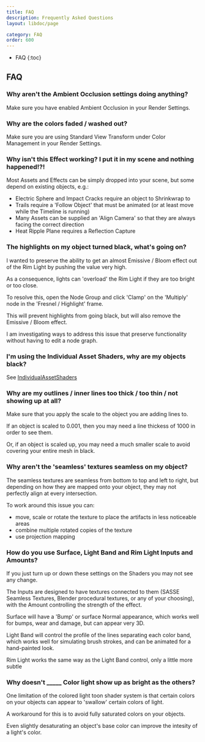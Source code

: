 ```yaml
---
title: FAQ
description: Frequently Asked Questions
layout: libdoc/page

category: FAQ
order: 600
---
```

- FAQ
{:toc}

## FAQ
### Why aren't the Ambient Occlusion settings doing anything?
Make sure you have enabled Ambient Occlusion in your Render Settings.

### Why are the colors faded / washed out?
Make sure you are using Standard View Transform under Color Management in your Render Settings.

### Why isn't this Effect working? I put it in my scene and nothing happened!?!
Most Assets and Effects can be simply dropped into your scene, but some depend on existing objects, e.g.:
- Electric Sphere and Impact Cracks require an object to Shrinkwrap to
- Trails require a 'Follow Object' that must be animated (or at least move while the Timeline is running)
- Many Assets can be supplied an 'Align Camera' so that they are always facing the correct direction
- Heat Ripple Plane requires a Reflection Capture

### The highlights on my object turned black, what's going on?
I wanted to preserve the ability to get an almost Emissive / Bloom effect out of the Rim Light by pushing the value very high.

As a consequence, lights can 'overload' the Rim Light if they are too bright or too close.

To resolve this, open the Node Group and click 'Clamp' on the 'Multiply' node in the 'Fresnel / Highlight' frame.

This will prevent highlights from going black, but will also remove the Emissive / Bloom effect.

I am investigating ways to address this issue that preserve functionality without having to edit a node graph.

### I'm using the Individual Asset Shaders, why are my objects black?
See [IndividualAssetShaders](https://spectralvectors.github.io/sasse-docs/IndividualAssetShaders.html)

### Why are my outlines / inner lines too thick / too thin / not showing up at all?
Make sure that you apply the scale to the object you are adding lines to.

If an object is scaled to 0.001, then you may need a line thickess of 1000 in order to see them.

Or, if an object is scaled up, you may need a much smaller scale to avoid covering your entire mesh in black.

### Why aren't the 'seamless' textures seamless on my object?
The seamless textures are seamless from bottom to top and left to right, but depending on how they are mapped onto your object, they may not perfectly align at every intersection.

To work around this issue you can:
- move, scale or rotate the texture to place the artifacts in less noticeable areas
- combine multiple rotated copies of the texture
- use projection mapping

### How do you use Surface, Light Band and Rim Light Inputs and Amounts?
If you just turn up or down these settings on the Shaders you may not see any change.

The Inputs are designed to have textures connected to them (SASSE Seamless Textures, Blender procedural textures, or any of your choosing), with the Amount controlling the strength of the effect.

Surface will have a 'Bump' or surface Normal appearance, which works well for bumps, wear and damage, but can appear very 3D.

Light Band will control the profile of the lines separating each color band, which works well for simulating brush strokes, and can be animated for a hand-painted look.

Rim Light works the same way as the Light Band control, only a little more subtle

### Why doesn't _____ Color light show up as bright as the others?
One limitation of the colored light toon shader system is that certain colors on your objects can appear to 'swallow' certain colors of light.

A workaround for this is to avoid fully saturated colors on your objects. 

Even slightly desaturating an object's base color can improve the intesity of a light's color.
